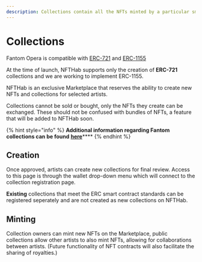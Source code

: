 ```yaml
---
description: Collections contain all the NFTs minted by a particular smart contract.
---
```


# Collections

Fantom Opera is compatible with [ERC-721](https://docs.openzeppelin.com/contracts/2.x/erc721) and [ERC-1155](https://docs.openzeppelin.com/contracts/3.x/erc1155)

At the time of launch, NFTHab supports only the creation of **ERC-721** collections and we are working to implement ERC-1155.

NFTHab is an exclusive Marketplace that reserves the ability to create new NFTs and collections for selected artists.

Collections cannot be sold or bought, only the NFTs they create can be exchanged. These should not be confused with bundles of NFTs, a feature that will be added to NFTHab soon.

{% hint style="info" %}
**Additional information regarding Fantom collections can be found** [**here**](https://docs.fantom.foundation/artion/collection-guide)****
{% endhint %}

## Creation

Once approved, artists can create new collections for final review. Access to this page is through the wallet drop-down menu which will connect to the collection registration page.

**Existing** collections that meet the ERC smart contract standards can be registered seperately and are not created as new collections on NFTHab.

## Minting

Collection owners can mint new NFTs on the Marketplace, public collections allow other artists to also mint NFTs, allowing for collaborations between artists. (Future functionality of NFT contracts will also facilitate the sharing of royalties.)
